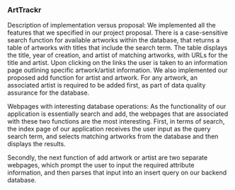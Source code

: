 ### ArtTrackr

Description of implementation versus proposal:
We implemented all the features that we specified in our project proposal.
There is a case-sensitive search function for available artworks within the database, that
returns a table of artworks with titles that include the search term. The table displays the title,
year of creation, and artist of matching artworks, with URLs for the title and artist. Upon clicking 
on the links the user is taken to an information page outlining specific artwork/artist information.
We also implemented our proposed add function for artist and artwork. For any artwork, an associated 
artist is required to be added first, as part of data quality assurance for the database. 

Webpages with interesting database operations:
As the functionality of our application is essentially search and add, the webpages that are associated 
with these two functions are the most interesting. First, in terms of search, the index page of our 
application receives the user input as the query search term, and selects matching artworks from the database
and then displays the results.

Secondly, the next function of add artwork or artist are two separate webpages, which prompt the user
to input the required attribute information, and then parses that input into an insert query on our 
backend database. 

